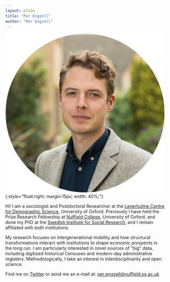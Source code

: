 ```yaml
---
layout: plain
title: "Per Engzell"
author: "Per Engzell"
---
```


![Per Engzell](portrait.jpg){:style="float:right; margin:15px; width: 40%;"}

Hi! I am a sociologist and Postdoctoral Researcher at the [Leverhulme Centre for Demographic Science](http://www.demographicscience.ox.ac.uk), University of Oxford. Previously I have held the Prize Research Fellowship at [Nuffield College](https://www.nuffield.ox.ac.uk), University of Oxford, and done my PhD at the [Swedish Institute for Social Research](https://www.sofi.su.se/english/), and I remain affiliated with both institutions.

My research focuses on intergenerational mobility and how structural transformations interact with institutions to shape economic prospects in the long run. I am particularly interested in novel sources of "big" data, including digitized historical Censuses and modern-day administrative registers. Methodologically, I take an interest in interdisciplinarity and open science.

Find me on [Twitter](https://twitter.com/pengzell) or send me an e-mail at: [per.engzell@nuffield.ox.ac.uk](mailto:per.engzell@nuffield.ox.ac.uk)
